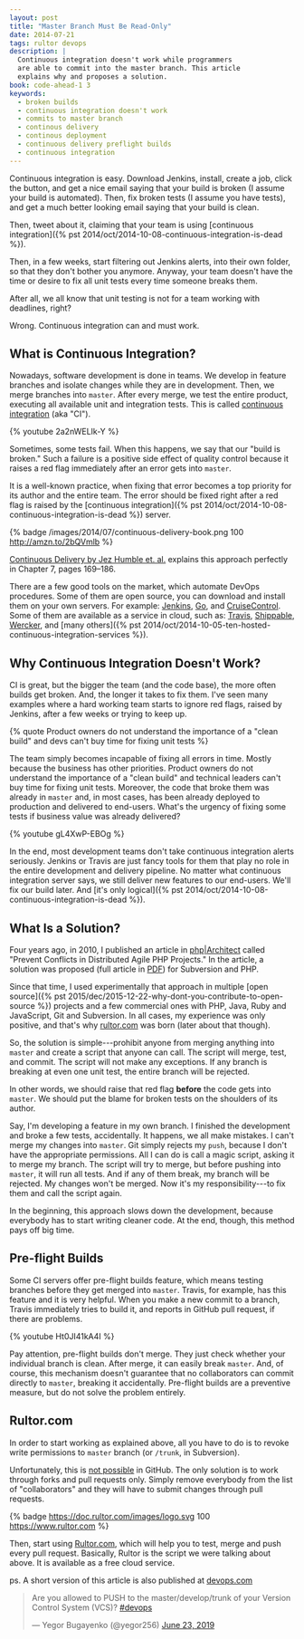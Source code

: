 ```yaml
---
layout: post
title: "Master Branch Must Be Read-Only"
date: 2014-07-21
tags: rultor devops
description: |
  Continuous integration doesn't work while programmers
  are able to commit into the master branch. This article
  explains why and proposes a solution.
book: code-ahead-1 3
keywords:
  - broken builds
  - continuous integration doesn't work
  - commits to master branch
  - continous delivery
  - continous deployment
  - continuous delivery preflight builds
  - continuous integration
---
```


Continuous integration is easy. Download Jenkins, install,  create a job, click
the button, and get a nice email saying that your build is broken (I assume your
build is automated). Then, fix broken tests (I assume you have tests), and get a
much better looking email saying that your build is clean.

Then, tweet about it, claiming that your team is using
[continuous integration]({% pst 2014/oct/2014-10-08-continuous-integration-is-dead %}).

Then, in a few weeks, start filtering out Jenkins alerts, into their own folder,
so that they don't bother you anymore. Anyway, your team doesn't have the time
or desire to fix all unit tests every time someone breaks them.

After all, we all know that unit testing is not for
a team working with deadlines, right?

Wrong. Continuous integration can and must work.

<!--more-->

## What is Continuous Integration?

Nowadays, software development is done in teams.
We develop in feature branches and isolate changes while
they are in development. Then, we merge branches into `master`.
After every merge, we test the entire product, executing all
available unit and integration tests.
This is called [continuous integration](https://en.wikipedia.org/wiki/Continuous_integration) (aka "CI").

{% youtube 2a2nWELIk-Y %}

Sometimes, some tests fail. When this happens, we say that our
"build is broken." Such a failure is a positive
side effect of quality control because it raises a red
flag immediately after an error gets into `master`.

It is a well-known practice, when fixing that error becomes
a top priority for its author and the entire team. The error
should be fixed right after a red flag is raised by the
[continuous integration]({% pst 2014/oct/2014-10-08-continuous-integration-is-dead %}) server.

{% badge /images/2014/07/continuous-delivery-book.png 100 http://amzn.to/2bQVmlb %}

[Continuous Delivery by Jez Humble et. al.](http://amzn.to/2bQVmlb)
explains this approach perfectly in Chapter 7, pages 169&ndash;186.

There are a few good tools on the market, which automate DevOps procedures.
Some of them are open source, you can download
and install them on your own servers. For example:
[Jenkins](https://jenkins-ci.org/),
[Go](https://www.thoughtworks.com/products/go-continuous-delivery), and
[CruiseControl](https://cruisecontrol.sourceforge.net/).
Some of them are available as a service in cloud, such as:
[Travis](https://www.travis-ci.org),
[Shippable](https://www.shippable.com),
[Wercker](https://wercker.com/), and
[many others]({% pst 2014/oct/2014-10-05-ten-hosted-continuous-integration-services %}).

## Why Continuous Integration Doesn't Work?

CI is great, but the bigger the team (and the code base), the more often builds
get broken. And, the longer it takes to fix them. I've seen many examples where
a hard working team starts to ignore red flags, raised by Jenkins, after a few
weeks or trying to keep up.

{% quote Product owners do not understand the importance of a "clean build" and devs can't buy time for fixing unit tests %}

The team simply becomes incapable of fixing all errors in time. Mostly because
the business has other priorities. Product owners do not understand the
importance of a "clean build" and technical leaders can't buy time for fixing
unit tests. Moreover, the code that broke them was already in `master` and, in
most cases, has been already deployed to production and delivered to end-users.
What's the urgency of fixing some tests if business value was already delivered?

{% youtube gL4XwP-EBOg %}

In the end, most development teams don't take continuous integration alerts
seriously. Jenkins or Travis are just fancy tools for them that play no role in
the entire development and delivery pipeline. No matter what continuous
integration server says, we still deliver new features to our end-users. We'll
fix our build later. And [it's only logical]({% pst 2014/oct/2014-10-08-continuous-integration-is-dead %}).

## What Is a Solution?

<a href="/pdf/2014/guard-article.pdf" class="em2"
  title="Prevent Conflicts in Distributed Agile PHP Projects"><i class="icon icon-pdf"></i></a>

Four years ago, in 2010, I published an article in [php|Architect](http://www.phparch.com/magazine/2010-2/august/)
called "Prevent Conflicts in Distributed Agile PHP Projects." In the article,
a solution was proposed (full article in [PDF](/pdf/2014/guard-article.pdf))
for Subversion and PHP.

Since that time, I used experimentally that approach in multiple
[open source]({% pst 2015/dec/2015-12-22-why-dont-you-contribute-to-open-source %})
projects and a few commercial ones with PHP, Java, Ruby and JavaScript, Git and
Subversion. In all cases, my experience was only positive, and that's why
[rultor.com](https://www.rultor.com) was born (later about that though).

So, the solution is simple---prohibit anyone from merging anything
into `master` and create a script that anyone can call. The script will
merge, test, and commit. The script will not make any exceptions.
If any branch is breaking at even one unit test, the entire branch will be rejected.

In other words, we should raise that red flag **before** the code
gets into `master`. We should put the blame for broken tests on
the shoulders of its author.

Say, I'm developing a feature in my own branch. I finished the development and
broke a few tests, accidentally. It happens, we all make mistakes. I can't merge
my changes into `master`. Git simply rejects my `push`, because I don't have the
appropriate permissions. All I can do is call a magic script, asking it to merge
my branch. The script will try to merge, but before pushing into `master`, it
will run all tests. And if any of them break, my branch will be rejected. My
changes won't be merged. Now it's my responsibility---to fix them and call
the script again.

In the beginning, this approach slows down the development, because everybody
has to start writing cleaner code. At the end, though, this method pays off big
time.

## Pre-flight Builds

Some CI servers offer pre-flight builds feature, which means testing branches
before they get merged into `master`. Travis, for example, has this feature and
it is very helpful. When you make a new commit to a branch, Travis immediately
tries to build it, and reports in GitHub pull request, if there are problems.

{% youtube Ht0JI41kA4I %}

Pay attention, pre-flight builds don't merge. They just check whether your
individual branch is clean. After merge, it can easily break `master`. And, of
course, this mechanism doesn't guarantee that no collaborators can commit
directly to `master`, breaking it accidentally. Pre-flight builds are a
preventive measure, but do not solve the problem entirely.

## Rultor.com

In order to start working as explained above, all you have to do is to revoke
write permissions to `master` branch (or `/trunk`, in Subversion).

Unfortunately, this is [not possible](http://stackoverflow.com/questions/10381672)
in GitHub. The only solution is to work through forks and pull requests only.
Simply remove everybody from the list of "collaborators" and they will
have to submit changes through pull requests.

{% badge https://doc.rultor.com/images/logo.svg 100 https://www.rultor.com %}

Then, start using [Rultor.com](https://www.rultor.com), which will help
you to test, merge and push every pull request. Basically, Rultor is
the script we were talking about above. It is available as a free cloud service.

ps. A short version of this article is also published at
[devops.com](http://devops.com/blogs/continuous-integration-doesnt-work/)

<blockquote class="twitter-tweet" data-lang="en"><p lang="en" dir="ltr">Are you allowed to PUSH to the master/develop/trunk of your Version Control System (VCS)? <a href="https://twitter.com/hashtag/devops?src=hash&amp;ref_src=twsrc%5Etfw">#devops</a></p>&mdash; Yegor Bugayenko (@yegor256) <a href="https://twitter.com/yegor256/status/1142730754167889920?ref_src=twsrc%5Etfw">June 23, 2019</a></blockquote>
<script async src="https://platform.twitter.com/widgets.js" charset="utf-8"></script>
